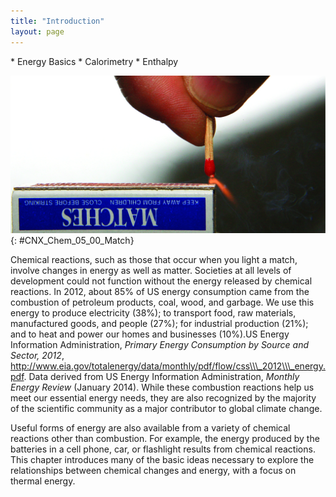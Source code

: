 ```yaml
---
title: "Introduction"
layout: page
---
```



<div data-type="abstract" markdown="1">
* Energy Basics
* Calorimetry
* Enthalpy

</div>

<?cnx.eoc class="key-equations" title="Key-Equations"?>

<?cnx.eoc class="summary" title="Chapter Summary"?>

<?cnx.eoc class="exercises" title="Exercises"?>

<?cnx.eoc class="references" title="References"?>

 ![A match held in a person&#x2019;s hand is ignited as it is scratched along the rough surface of a match box.](../resources/CNX_Chem_05_00_Match.jpg "Sliding a match head along a rough surface initiates a combustion reaction that produces energy in the form of heat and light. (credit: modification of work by Laszlo Ilyes)"){: #CNX_Chem_05_00_Match}

Chemical reactions, such as those that occur when you light a match, involve changes in energy as well as matter. Societies at all levels of development could not function without the energy released by chemical reactions. In 2012, about 85% of US energy consumption came from the combustion of petroleum products, coal, wood, and garbage. We use this energy to produce electricity (38%); to transport food, raw materials, manufactured goods, and people (27%); for industrial production (21%); and to heat and power our homes and businesses (10%).<span data-type="footnote">US Energy Information Administration, *Primary Energy Consumption by Source and Sector, 2012*, http://www.eia.gov/totalenergy/data/monthly/pdf/flow/css\\\_2012\\\_energy.pdf. Data derived from US Energy Information Administration, *Monthly Energy Review* (January 2014).</span> While these combustion reactions help us meet our essential energy needs, they are also recognized by the majority of the scientific community as a major contributor to global climate change.

Useful forms of energy are also available from a variety of chemical reactions other than combustion. For example, the energy produced by the batteries in a cell phone, car, or flashlight results from chemical reactions. This chapter introduces many of the basic ideas necessary to explore the relationships between chemical changes and energy, with a focus on thermal energy.

